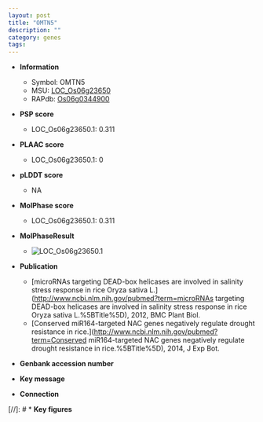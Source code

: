 ```yaml
---
layout: post
title: "OMTN5"
description: ""
category: genes
tags: 
---
```


* **Information**  
    + Symbol: OMTN5  
    + MSU: [LOC_Os06g23650](http://rice.plantbiology.msu.edu/cgi-bin/ORF_infopage.cgi?orf=LOC_Os06g23650)  
    + RAPdb: [Os06g0344900](http://rapdb.dna.affrc.go.jp/viewer/gbrowse_details/irgsp1?name=Os06g0344900)  

* **PSP score**  
    + LOC_Os06g23650.1: 0.311 

* **PLAAC score**  
    + LOC_Os06g23650.1: 0 

* **pLDDT score**
    + NA


* **MolPhase score**
    + LOC_Os06g23650.1: 0.311

* **MolPhaseResult**
    + ![LOC_Os06g23650.1](https://ricepsp.github.io/pictures/LOC_Os06g/LOC_Os06g23650.1.png)

* **Publication**  
    + [microRNAs targeting DEAD-box helicases are involved in salinity stress response in rice Oryza sativa L.](http://www.ncbi.nlm.nih.gov/pubmed?term=microRNAs targeting DEAD-box helicases are involved in salinity stress response in rice Oryza sativa L.%5BTitle%5D), 2012, BMC Plant Biol.
    + [Conserved miR164-targeted NAC genes negatively regulate drought resistance in rice.](http://www.ncbi.nlm.nih.gov/pubmed?term=Conserved miR164-targeted NAC genes negatively regulate drought resistance in rice.%5BTitle%5D), 2014, J Exp Bot.

* **Genbank accession number**  

* **Key message**  

* **Connection**  

[//]: # * **Key figures**  


